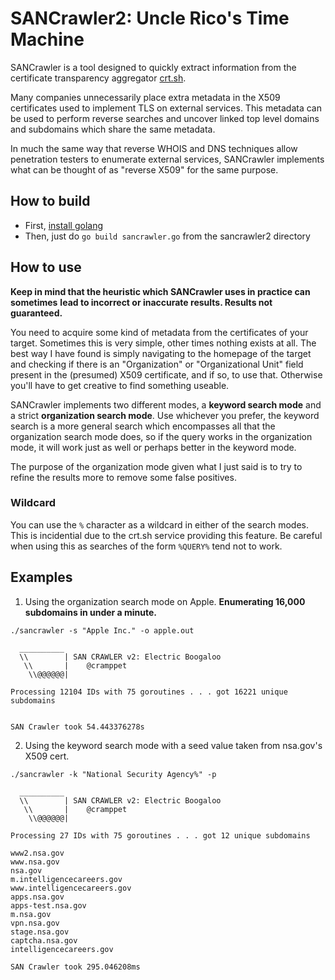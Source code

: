 # SANCrawler2: Uncle Rico's Time Machine

SANCrawler is a tool designed to quickly extract information from the certificate
transparency aggregator [crt.sh](https://crt.sh/). 

Many companies unnecessarily place extra metadata in the X509 certificates used to 
implement TLS on external services. This metadata can be used to perform reverse
searches and uncover linked top level domains and subdomains which share the same
metadata. 

In much the same way that reverse WHOIS and DNS techniques allow penetration 
testers to enumerate external services, SANCrawler implements what can be thought 
of as "reverse X509" for the same purpose.

## How to build

- First, [install golang](https://golang.org/doc/install) 
- Then, just do `go build sancrawler.go` from the sancrawler2 directory

## How to use

**Keep in mind that the heuristic which SANCrawler uses in practice can sometimes**
**lead to incorrect or inaccurate results. Results not guaranteed.**

You need to acquire some kind of metadata from the certificates of your target.
Sometimes this is very simple, other times nothing exists at all. The best way
I have found is simply navigating to the homepage of the target and checking if
there is an "Organization" or "Organizational Unit" field present in the (presumed)
X509 certificate, and if so, to use that. Otherwise you'll have to get creative 
to find something useable. 

SANCrawler implements two different modes, a **keyword search mode** and a strict 
**organization search mode**. Use whichever you prefer, the keyword search is a more
general search which encompasses all that the organization search mode does, so
if the query works in the organization mode, it will work just as well or perhaps
better in the keyword mode. 

The purpose of the organization mode given what I just said is to try to refine
the results more to remove some false positives. 

### Wildcard

You can use the `%` character as a wildcard in either of the search modes. This is
incidential due to the crt.sh service providing this feature. Be careful when using
this as searches of the form `%QUERY%` tend not to work. 

## Examples

1. Using the organization search mode on Apple. **Enumerating 16,000 subdomains in under a minute.** 

```
./sancrawler -s "Apple Inc." -o apple.out

  __________
  \\        | SAN CRAWLER v2: Electric Boogaloo
   \\       |    @cramppet
    \\@@@@@@|

Processing 12104 IDs with 75 goroutines . . . got 16221 unique subdomains


SAN Crawler took 54.443376278s
```

2. Using the keyword search mode with a seed value taken from nsa.gov's X509 cert.

```
./sancrawler -k "National Security Agency%" -p

  __________
  \\        | SAN CRAWLER v2: Electric Boogaloo
   \\       |    @cramppet
    \\@@@@@@|

Processing 27 IDs with 75 goroutines . . . got 12 unique subdomains

www2.nsa.gov
www.nsa.gov
nsa.gov
m.intelligencecareers.gov
www.intelligencecareers.gov
apps.nsa.gov
apps-test.nsa.gov
m.nsa.gov
vpn.nsa.gov
stage.nsa.gov
captcha.nsa.gov
intelligencecareers.gov

SAN Crawler took 295.046208ms
```
